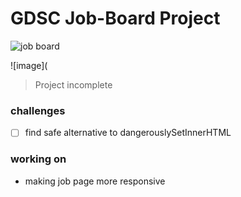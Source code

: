 # GDSC Job-Board Project


![job board](https://www.jobsoid.com/wp-content/uploads/2021/11/Top-5-Job-Boards-in-Argentina-Blog-Image-1280x720.png)

![image](
> Project incomplete

### challenges 
- [ ] find safe alternative to dangerouslySetInnerHTML

### working on
- making job page more responsive

